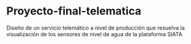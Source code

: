 # Proyecto-final-telematica
Diseño de un servicio telemático a nivel de producción que resuelva la visualización de los sensores de nivel de agua de la plataforma SIATA 

